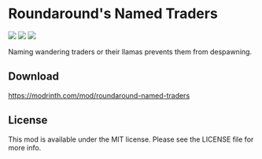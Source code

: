# Roundaround's Named Traders

<img src="https://img.shields.io/badge/Loader-Fabric-%23313e51?style=for-the-badge"/>
<img src="https://img.shields.io/badge/MC-1.20%20|%201.19--1.19.4-%23313e51?style=for-the-badge"/>
<img src="https://img.shields.io/badge/Side-Server-%23313e51?style=for-the-badge"/>

Naming wandering traders or their llamas prevents them from despawning.

## Download

https://modrinth.com/mod/roundaround-named-traders

## License

This mod is available under the MIT license. Please see the LICENSE file for more info.